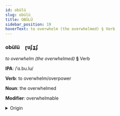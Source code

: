 ```yaml
---
id: obülü
slug: obülü
title: OBÜLÜ
sidebar_position: 19
hoverText: to overwhelm (the overwhelmed) § Verb
---
```


### obülü&emsp;<span kind="abugida">ɽʋʄʓʄ</span>

*to overwhelm (the overwhelmed)* **§** Verb

**IPA**: /ˈɑ.bu.lu/

**Verb**: to overwhelm/overpower

**Noun**: the overwhelmed

**Modifier**: overwhelmable

<details>
    <summary>Origin</summary>
    Maori āpuru [aːpuɾu]<br/>
    <em>Austronesian Language Family</em>
</details>